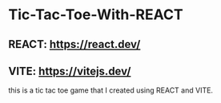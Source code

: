# Tic-Tac-Toe-With-REACT
## REACT: https://react.dev/
## VITE: https://vitejs.dev/

this is a tic tac toe game that I created using REACT and VITE.
